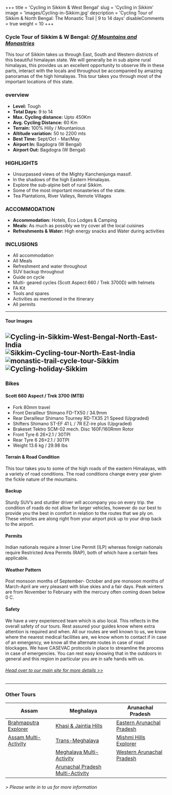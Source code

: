 +++
title = 'Cycling in Sikkim & West Bengal'
slug = 'Cycling in Sikkim'
image = 'images/Cycling-in-Sikkim.jpg'
description = 'Cycling Tour of Sikkim & North Bengal: The Monastic Trail | 9 to 14 days'
disableComments = true
weight = 10
+++
### Cycle Tour of Sikkim & W Bengal: [*Of Mountains and Monastries*](https://www.nnejourneys.com/cycling/cycle-tour-of-sikkim/)

This tour of Sikkim takes us through East, South and Western districts of this beautiful himalayan state. We will generally be in sub alpine rural himalayas, this provides us an excellent opportunity to observe life in these parts, interact with the locals and throughout be accompanied by amazing panoramas of the high himalayas. This tour takes you through most of the important locations of this state.

### overview

- **Level:** Tough
- **Total Days:** 9 to 14
- **Max. Cycling distance:** Upto 450Km
- **Avg. Cycling Distance:** 60 Km
- **Terrain:** 100% Hilly / Mountanious
- **Altitude variation:** 50 to 2200 mts
- **Best Time:** Sept/Oct - Mar/May
- **Airport In:** Bagdogra (W Bengal)
- **Airport Out:** Bagdogra (W Bengal) 

### HIGHLIGHTS

- Unsurpassed views of the Mighty Kanchenjunga massif.
- In the shadows of the high Eastern Himalayas.
- Explore the sub-alpine belt of rural Sikkim.
- Some of the most important monasteries of the state.
- Tea Plantations, River Valleys, Remote Villages


### ACCOMMODATION

- **Accommodation:** Hotels, Eco Lodges & Camping
- **Meals:** As much as possibly we try cover all the local cuisines
- **Refreshments & Water:** High energy snacks and Water during activities

### INCLUSIONS

 - All accommodation
 - All Meals
 - Refreshment and water throughout
 - SUV backup throughout
 - Guide on cycle
 - Multi- geared cycles (Scott Aspect 660 / Trek 3700D) with helmets
 - FA Kit
 - Tools and spares
 - Activities as mentioned in the itinerary
 - All permits

---
#### Tour Images

 ![Cycling-in-Sikkim-West-Bengal-North-East-India](/images/Cycling-in-Sikkim-West-Bengal.jpg)
 ![Sikkim-Cycling-tour-North-East-India](/images/Sikkim-Cycling-tour.jpg)
 ![monastic-trail-cycle-tour-Sikkim](/images/monastic-trail-cycle-tour-Sikkim.jpg)
 ![Cycling-holiday-Sikkim](/images/Cycling-holiday-Sikkim.jpg)
---

### Bikes
#### Scott 660 Aspect  / Trek 3700 (MTB)
- Fork 80mm travel
- Front Derailleur Shimano FD-TX50 / 34.9mm
- Rear Derailleur Shimano Tourney RD-TX35 21 Speed (Upgraded)
- Shifters Shimano ST-EF 41 L / 7R EZ-ire plus (Upgraded)
- Brakeset Tektro SCM-02 mech. Disc 160F/160Rmm Rotor
- Front Tyre 6 26×2.1 / 30TPI
- Rear Tyre 6 26×2.1 / 30TPI
- Weight 13.6 kg / 29.98 lbs

#### Terrain & Road Condition

This tour takes you to some of the high roads of the eastern Himalayas, with a variety of road conditions. The road conditions change every year given the fickle nature of the mountains.

#### Backup
Sturdy SUV’s and sturdier driver will accompany you on every trip. the condition of roads do not allow for larger vehicles, however do our best to provide you the best in comfort in relation to the routes that we ply on. These vehicles are along right from your airport pick up to your drop back to the airport.

#### Permits
Indian nationals require a Inner Line Permit (ILP) whereas foreign nationals require Restricted Area Permits (RAP), both of which have a certain fees applicable.

#### Weather Pattern
Post monsoon months of September- October and pre monsoon months of March-April are very pleasant with blue skies and a fair days. Peak winters are from November to February with the mercury often coming down below 0 C.

#### Safety 
We have a very experienced team which is also local. This reflects in the overall safety of our tours. Rest assured your guides know where extra attention is required and when. All our routes are well known to us, we know where the nearest medical facilities are, we know whom to contact if in case of an emergency, we know all the alternate routes in case of road blockages. We have CASEVAC protocols in place to streamline the process in case of emergencies. You can rest easy knowing that in the outdoors in general and this region in particular you are in safe hands with us.

###### [*Head over to our main site for more details >>*](https://www.nnejourneys.com/cycling/)
---

### Other Tours

| Assam     | Meghalaya | Arunachal Pradesh  | 
| -----------     |    -----------   |          ----------- |
| [Brahmaputra Explorer](/cycling-in-assam/)   | [Khasi & Jaintia Hills](/cycling-in-meghalaya/)     | [Eastern Arunachal Pradesh](/cycling-in-eastern-arunachal-pradesh/)  |
| [Assam Multi-Activity](/multi-activity-holiday-assam/)   | [Trans-Meghalaya](/trans-meghalaya-cycling-tour/)      | [Mishmi Hills Explorer](/cycling-mishmi-hills/)      |
|   | [Meghalaya Multi-Activity](/multi-activity-holiday-meghalaya/)       | [Western Arunachal Pradesh](/cycling-in-western-arunachal-pradesh/)      |   |
|    |  [Arunachal Pradesh Multi-Activity](/multi-activity-holiday-arunachal-pradesh/)     | 

###### *> Please write in to us for more information*